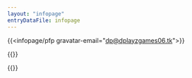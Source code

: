```yaml
---
layout: "infopage"
entryDataFile: infopage
---
```

{{<infopage/pfp gravatar-email="dp@dplayzgames06.tk">}}

{{<html>}}
<script src="https://cdnjs.cloudflare.com/ajax/libs/PapaParse/5.4.1/papaparse.min.js" integrity="sha512-dfX5uYVXzyU8+KHqj8bjo7UkOdg18PaOtpa48djpNbZHwExddghZ+ZmzWT06R5v6NSk3ZUfsH6FNEDepLx9hPQ==" crossorigin="anonymous" referrerpolicy="no-referrer"></script>
<style>
@font-face {
    font-family: 'Halvar Breitschrift';
    font-weight: normal;
    font-display: swap;
    src: url('https://raw.githubusercontent.com/kuiperdog/nova/main/src/lib/assets/fonts/halvar_breitschrift.woff2') format('woff2');
}
</style>
<script>
if (urlParamValues.ref == "dp.wav.haus") {
    console.log("Hello there from dp.wav.haus!");
    // Manage font delegation
    document.body.style.fontFamily = "Halvar Breitschrift";
    // Randomize the background
    const random = Math.floor(Math.random() * imgSource.length);
    console.log(random, imgSource[random]);
    document.body.style.background = imgSource[random]; 
    document.body.style.backgroundColor = "#000";
    document.body.style.backgroundSize = "auto 100vh"
    document.body.style.backgroundPosition = "center top"; 
    document.body.style.backgroundRepeat= "repeat-y";
    document.body.style.backgroundAttachment= "fixed";
    // Toggle Button 
    function toggleCanvasDisplay() {
        var infopageCanvas = document.getElementById("infopage");
        if (infopageCanvas.style.display === "none") {
            infopageCanvas.style.display = "block";
        } else {
            infopageCanvas.style.display = "none";
        }
    }
    const canvasToggleButton = document.createElement('button');
    canvasToggleButton.textContent = 'Show/Hide';
    canvasToggleButton.style.position = 'fixed';
    canvasToggleButton.style.right = 0;
    canvasToggleButton.style.top = 0;
    document.body.appendChild(canvasToggleButton);
    canvasToggleButton.addEventListener('click', () => {
        toggleCanvasDisplay();
    });
    // Make all content be in parent page, not in iframe
    window.addEventListener('DOMContentLoaded', function() {
        const links = document.querySelectorAll('a');
        links.forEach(link => {
            link.setAttribute('target', '_parent');
        });
    });
}
window.addEventListener('DOMContentLoaded', function() {
    if (window.location.hash === "#contacts" ){
        var chatAccountsElement = document.getElementById("contacts");
        chatAccountsElement.click();
        setTimeout(() => chatAccountsElement.scrollIntoView({ behavior: 'smooth' }), 200);
    }
    var urlPublicizedInfo="https://docs.google.com/spreadsheets/d/e/2PACX-1vRwb6ld_4m3PpfxYC_rabLiynoRnAAAnvLaFoyVAtcZpkuMfVbHK2pWRUYzD--tWuKeLIJ9VT9zvNSE/pub?gid=1417795743&single=true&output=csv";
	var dataPublicized;
	Papa.parse(urlPublicizedInfo, {
		download: true,
		header: true,
		complete: function(results) {
			var data = results.data
			function getLatestEntries(entries) {
				const latestEntries = {};
				entries.forEach(entry => {
					const entryType = entry["Entry Type"];
					latestEntries[entryType] = entry;
				});
				return Object.values(latestEntries);
			}
			function replaceWithDownloadLink(entries) {
				return entries.map(entry => {
					const fileIdMatch = entry["Image File"].match(/id=([^&]+)/);
					if (fileIdMatch) {
					const fileId = fileIdMatch[1];
					entry["Image File"] = `https://lh3.googleusercontent.com/d/${fileId}?h=s500`;
					}
					return entry;
				});
			}
			data = getLatestEntries(data);
			data = replaceWithDownloadLink(data);
			console.log(data)
			window.dataPublicized = data;
            if (((urlParamValues.display != undefined && urlParamValues.display.includes("kpopID")) == true) || 
                (urlParamValues.displaykpopID == "true")){
			    document.getElementById("SSSTAYCSTATS").href = data.find(function(entry) {return entry["Entry Type"] === "Games--SUPERSTARSTAYC";})["Image File"];
			    document.getElementById("SSPHSTATS").href = data.find(function(entry) {return entry["Entry Type"] === "Games--SUPERSTARPH";})["Image File"];
            }
            if (((urlParamValues.display != undefined && urlParamValues.display.includes("gameID")) == true) || 
                (urlParamValues.displaygameID == "true")){
			    document.getElementById("MNETPLUSSTATS").href = data.find(function(entry) {return entry["Entry Type"] === "KpopSNS--mnetplus";})["Image File"];
			    document.getElementById("STARPLANETSTATS").href = data.find(function(entry) {return entry["Entry Type"] === "KpopSNS--STARPLANET";})["Image File"];
			    document.getElementById("MUBEATSTATS").href = data.find(function(entry) {return entry["Entry Type"] === "KpopSNS--mubeat";})["Image File"];
			    document.getElementById("ALLCHARTSTATS").href = data.find(function(entry) {return entry["Entry Type"] === "KpopSNS--ALLCHART";})["Image File"];
			    document.getElementById("IDOLCHAMPSTATS").href = data.find(function(entry) {return entry["Entry Type"] === "KpopSNS--idolchamp";})["Image File"];
            }
		}
	});
});
</script>
{{</html>}}